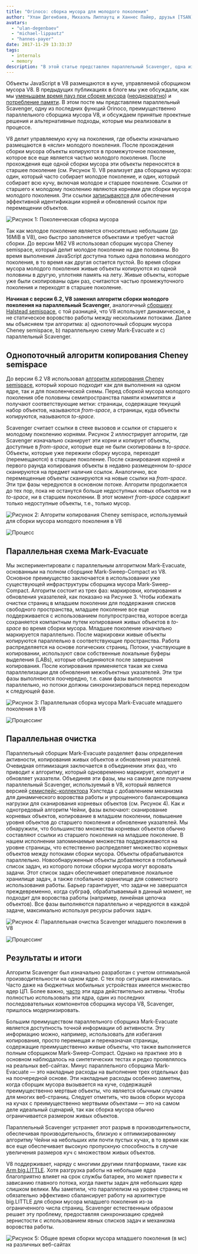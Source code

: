 ```yaml
---
title: "Orinoco: сборка мусора для молодого поколения"
author: "Улан Дегенбаев, Михаэль Липпаутц и Ханнес Пайер, друзья [TSAN](https://github.com/google/sanitizers/wiki/ThreadSanitizerCppManual)"
avatars:
  - "ulan-degenbaev"
  - "michael-lippautz"
  - "hannes-payer"
date: 2017-11-29 13:33:37
tags:
  - internals
  - memory
description: "В этой статье представлен параллельный Scavenger, одна из последних функций Orinoco, преимущественно параллельного сборщика мусора V8."
---
```

Объекты JavaScript в V8 размещаются в куче, управляемой сборщиком мусора V8. В предыдущих публикациях в блоге мы уже обсуждали, как мы [уменьшаем время пауз при сборке мусора](/blog/jank-busters) ([неоднократно](/blog/orinoco)) и [потребление памяти](/blog/optimizing-v8-memory). В этом посте мы представляем параллельный Scavenger, одну из последних функций Orinoco, преимущественно параллельного сборщика мусора V8, и обсуждаем принятые проектные решения и альтернативные подходы, которые мы реализовали в процессе.

<!--truncate-->
V8 делит управляемую кучу на поколения, где объекты изначально размещаются в «ясли» молодого поколения. После прохождения сборки мусора объекты копируются в промежуточное поколение, которое все еще является частью молодого поколения. После прохождения еще одной сборки мусора эти объекты переносятся в старшее поколение (см. Рисунок 1). V8 реализует два сборщика мусора: один, который часто собирает молодое поколение, и один, который собирает всю кучу, включая молодое и старшее поколение. Ссылки от старшего к молодому поколению являются корнями для сборки мусора молодого поколения. Эти ссылки [записываются](/blog/orinoco) для обеспечения эффективной идентификации корней и обновлений ссылок при перемещении объектов.

![Рисунок 1: Поколенческая сборка мусора](/_img/orinoco-parallel-scavenger/generational-gc.png)

Так как молодое поколение является относительно небольшим (до 16MiB в V8), оно быстро заполняется объектами и требует частой сборки. До версии M62 V8 использовал сборщик мусора Cheney semispace, который делит молодое поколение на две половины. Во время выполнения JavaScript доступна только одна половина молодого поколения, в то время как другая остается пустой. Во время сборки мусора молодого поколения живые объекты копируются из одной половины в другую, уплотняя память на лету. Живые объекты, которые уже были скопированы один раз, считаются частью промежуточного поколения и переходят в старшее поколение.

**Начиная с версии 6.2, V8 заменил алгоритм сборки молодого поколения на параллельный Scavenger**, аналогичный [сборщику Halstead semispace](https://dl.acm.org/citation.cfm?id=802017), с той разницей, что V8 использует динамическое, а не статическое воровство работы между несколькими потоками. Далее мы объясняем три алгоритма: a) однопоточный сборщик мусора Cheney semispace, b) параллельную схему Mark-Evacuate и c) параллельный Scavenger.

## Однопоточный алгоритм копирования Cheney semispace

До версии 6.2 V8 использовал [алгоритм копирования Cheney semispace](https://dl.acm.org/citation.cfm?doid=362790.362798), который хорошо подходит как для выполнения на одном ядре, так и для поколенческой схемы. Перед сборкой мусора молодого поколения обе половины семипространства памяти коммитятся и получают соответствующие метки: страницы, содержащие текущий набор объектов, называются _from-space_, а страницы, куда объекты копируются, называются _to-space_.

Scavenger считает ссылки в стеке вызовов и ссылки от старшего к молодому поколению корнями. Рисунок 2 иллюстрирует алгоритм, где Scavenger изначально сканирует эти корни и копирует объекты, доступные в _from-space_, которые еще не были скопированы в _to-space_. Объекты, которые уже пережили сборку мусора, переходят (перемещаются) в старшее поколение. После сканирования корней и первого раунда копирования объекты в недавно размещенном _to-space_ сканируются на предмет наличия ссылок. Аналогично, все перемещенные объекты сканируются на новые ссылки на _from-space_. Эти три фазы чередуются в основном потоке. Алгоритм продолжается до тех пор, пока не останутся больше недоступных новых объектов ни в _to-space_, ни в старшем поколении. В этот момент _from-space_ содержит только недоступные объекты, т.е., только мусор.

![Рисунок 2: Алгоритм копирования Cheney semispace, используемый для сборки мусора молодого поколения в V8](/_img/orinoco-parallel-scavenger/cheneys-semispace-copy.png)

![Процесс](/_img/orinoco-parallel-scavenger/cheneys-semispace-copy-processing.png)

## Параллельная схема Mark-Evacuate

Мы экспериментировали с параллельным алгоритмом Mark-Evacuate, основанным на полном сборщике Mark-Sweep-Compact из V8. Основное преимущество заключается в использовании уже существующей инфраструктуры сборщика мусора Mark-Sweep-Compact. Алгоритм состоит из трех фаз: маркировки, копирования и обновления указателей, как показано на Рисунке 3. Чтобы избежать очистки страниц в младшем поколении для поддержания списков свободного пространства, младшее поколение все еще поддерживается с использованием полупространства, которое всегда сохраняется компактным путем копирования живых объектов в _to-space_ во время сборки мусора. Младшее поколение изначально маркируется параллельно. После маркировки живые объекты копируются параллельно в соответствующие пространства. Работа распределяется на основе логических страниц. Потоки, участвующие в копировании, используют свои собственные локальные буферы выделения (LABs), которые объединяются после завершения копирования. После копирования применяется такая же схема параллелизации для обновления межобъектных указателей. Эти три фазы выполняются поочередно, т.е. сами фазы выполняются параллельно, но потоки должны синхронизироваться перед переходом к следующей фазе.

![Рисунок 3: Параллельная сборка мусора Mark-Evacuate младшего поколения в V8](/_img/orinoco-parallel-scavenger/parallel-mark-evacuate.png)

![Процессинг](/_img/orinoco-parallel-scavenger/parallel-mark-evacuate-processing.png)

## Параллельная очистка

Параллельный сборщик Mark-Evacuate разделяет фазы определения активности, копирования живых объектов и обновления указателей. Очевидная оптимизация заключается в объединении этих фаз, что приводит к алгоритму, который одновременно маркирует, копирует и обновляет указатели. Объединяя эти фазы, мы на самом деле получаем параллельный Scavenger, используемый в V8, который является версией [семиспейс-коллектора](https://dl.acm.org/citation.cfm?id=802017) Хэлстеда с добавлением механизма для динамического воровства работы и упрощенного балансировщика нагрузки для сканирования корневых объектов (см. Рисунок 4). Как и однотредовый алгоритм Чейни, фазы включают: сканирование корневых объектов, копирование в младшем поколении, повышение уровня объектов до старшего поколения и обновление указателей. Мы обнаружили, что большинство множества корневых объектов обычно составляют ссылки из старшего поколения на младшее поколение. В нашем исполнении запоминаемые множества поддерживаются на уровне страницы, что естественно распределяет множество корневых объектов между потоками сборки мусора. Объекты обрабатываются параллельно. Новообнаруженные объекты добавляются в глобальный список задач, из которого потоки сборки мусора могут воровать задачи. Этот список задач обеспечивает оперативное локальное хранилище задач, а также глобальное хранилище для совместного использования работы. Барьер гарантирует, что задачи не завершатся преждевременно, когда субграф, обрабатываемый в данный момент, не подходит для воровства работы (например, линейная цепочка объектов). Все фазы выполняются параллельно и чередуются в каждой задаче, максимально используя ресурсы рабочих задач.

![Рисунок 4: Параллельная очистка Scavenger младшего поколения в V8](/_img/orinoco-parallel-scavenger/parallel-scavenge.png)

![Процессинг](/_img/orinoco-parallel-scavenger/parallel-scavenge-processing.png)

## Результаты и итоги

Алгоритм Scavenger был изначально разработан с учетом оптимальной производительности на одном ядре. С тех пор ситуация изменилась. Часто даже на бюджетных мобильных устройствах имеется множество ядер ЦП. Более важно, [часто](https://dl.acm.org/citation.cfm?id=2968469) эти ядра действительно активны. Чтобы полностью использовать эти ядра, один из последних последовательных компонентов сборщика мусора V8, Scavenger, пришлось модернизировать.

Большим преимуществом параллельного сборщика Mark-Evacuate является доступность точной информации об активности. Эту информацию можно, например, использовать для избегания копирования, просто перемещая и переназначая страницы, содержащие преимущественно живые объекты, что также выполняется полным сборщиком Mark-Sweep-Compact. Однако на практике это в основном наблюдалось на синтетических тестах и редко проявлялось на реальных веб-сайтах. Минус параллельного сборщика Mark-Evacuate — это накладные расходы на выполнение трех отдельных фаз на поочередной основе. Эти накладные расходы особенно заметны, когда сборщик мусора вызывается на куче, содержащей преимущественно мертвые объекты, что является обычным случаем для многих веб-страниц. Следует отметить, что вызов сборки мусора на кучах с преимущественно мертвыми объектами — это на самом деле идеальный сценарий, так как сборка мусора обычно ограничивается размером живых объектов.

Параллельный Scavenger устраняет этот разрыв в производительности, обеспечивая производительность, близкую к оптимизированному алгоритму Чейни на небольших или почти пустых кучах, в то время как все еще обеспечивает высокую пропускную способность в случае увеличения размеров куч с множеством живых объектов.

V8 поддерживает, наряду с многими другими платформами, такие как [Arm big.LITTLE](https://developer.arm.com/technologies/big-little). Хотя разгрузка работы на небольшие ядра благоприятно влияет на срок службы батареи, это может привести к зависанию главного потока, когда пакеты задач для небольших ядер слишком велики. Мы заметили, что параллелизм на уровне страниц не обязательно эффективно сбалансирует работу на архитектуре big.LITTLE для сборки мусора младшего поколения из-за ограниченного числа страниц. Scavenger естественным образом решает эту проблему, предоставляя синхронизацию средней зернистости с использованием явных списков задач и механизма воровства работы.

![Рисунок 5: Общее время сборки мусора младшего поколения (в мс) на различных веб-сайтах](/_img/orinoco-parallel-scavenger/results.png)
